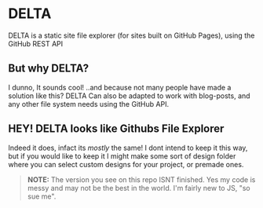 # DELTA
DELTA is a static site file explorer (for sites built on GitHub Pages), using the GitHub REST API

## But why DELTA?
I dunno, It sounds cool! ..and because not many people have made a solution like this? DELTA Can also be adapted to work with blog-posts, and any other file system needs using the GitHub API.

## HEY! DELTA looks like Githubs File Explorer
Indeed it does, infact its *mostly* the same! I dont intend to keep it this way, but if you would like to keep it I might make some sort of design folder where you can select custom designs for your project, or premade ones.

> **NOTE:** The version you see on this repo ISNT finished. Yes my code is messy and may not be the best in the world. I'm fairly new to JS, "so sue me".
